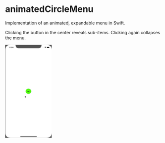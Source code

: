 # animatedCircleMenu

Implementation of an animated, expandable menu in Swift.

Clicking the button in the center reveals sub-items. Clicking again collapses the menu.

<img src="menuClick.gif" width=150 height=300/>
